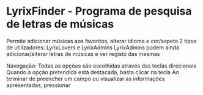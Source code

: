 # LyrixFinder - Programa de pesquisa de letras de músicas

Permite adicionar músicas aos favoritos, alterar idioma e cor/aspeto
2 tipos de utilizadores: LyrixLovers e LyrixAdmins
LyrixAdmins podem ainda adicionar/alterar letras de músicas e ver registo das mesmas

Navegação:
Todas as opções são escolhidas através das teclas direcionais
Quando a opção pretendida está destacada, basta clicar na tecla <ENTER>
Ao terminar de preencher um campo ou visualizar as informações apresentadas, pressionar <ENTER>

